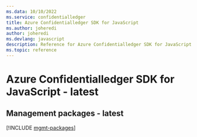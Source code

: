 ```yaml
---
ms.data: 10/10/2022
ms.service: confidentialledger
title: Azure Confidentialledger SDK for JavaScript
ms.author: joheredi
author: joheredi
ms.devlang: javascript
description: Reference for Azure Confidentialledger SDK for JavaScript
ms.topic: reference
---
```

# Azure Confidentialledger SDK for JavaScript - latest

## Management packages - latest
[!INCLUDE [mgmt-packages](confidentialledger-mgmt-index.md)]